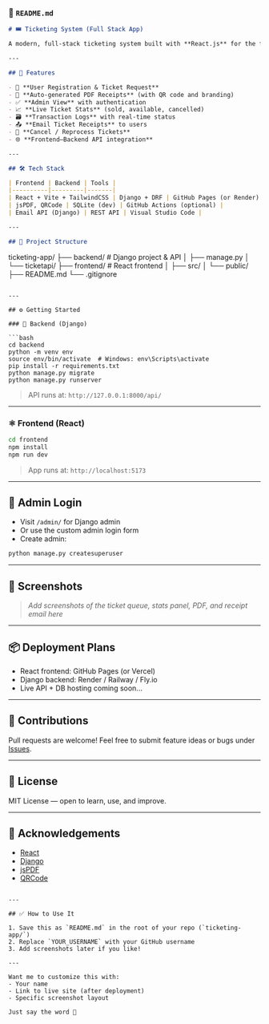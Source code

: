 ### 📝 `README.md`

```markdown
# 🎟️ Ticketing System (Full Stack App)

A modern, full-stack ticketing system built with **React.js** for the frontend and **Django + Django REST Framework** for the backend.

---

## 🚀 Features

- 🎫 **User Registration & Ticket Request**
- 🧾 **Auto-generated PDF Receipts** (with QR code and branding)
- ✅ **Admin View** with authentication
- 📈 **Live Ticket Stats** (sold, available, cancelled)
- 🗃️ **Transaction Logs** with real-time status
- 📤 **Email Ticket Receipts** to users
- 🔄 **Cancel / Reprocess Tickets**
- 🌐 **Frontend–Backend API integration**

---

## 🛠️ Tech Stack

| Frontend | Backend | Tools |
|----------|---------|-------|
| React + Vite + TailwindCSS | Django + DRF | GitHub Pages (or Render) |
| jsPDF, QRCode | SQLite (dev) | GitHub Actions (optional) |
| Email API (Django) | REST API | Visual Studio Code |

---

## 📁 Project Structure

```
ticketing-app/
├── backend/          # Django project & API
│   ├── manage.py
│   └── ticketapi/
├── frontend/         # React frontend
│   ├── src/
│   └── public/
├── README.md
└── .gitignore
```

---

## ⚙️ Getting Started

### 🐍 Backend (Django)

```bash
cd backend
python -m venv env
source env/bin/activate  # Windows: env\Scripts\activate
pip install -r requirements.txt
python manage.py migrate
python manage.py runserver
```

> API runs at: `http://127.0.0.1:8000/api/`

---

### ⚛️ Frontend (React)

```bash
cd frontend
npm install
npm run dev
```

> App runs at: `http://localhost:5173`

---

## 🔐 Admin Login

- Visit `/admin/` for Django admin
- Or use the custom admin login form
- Create admin:  
```bash
python manage.py createsuperuser
```

---

## 📸 Screenshots

> _Add screenshots of the ticket queue, stats panel, PDF, and receipt email here_

---

## 📦 Deployment Plans

- React frontend: GitHub Pages (or Vercel)
- Django backend: Render / Railway / Fly.io
- Live API + DB hosting coming soon...

---

## 🤝 Contributions

Pull requests are welcome! Feel free to submit feature ideas or bugs under [Issues](https://github.com/YOUR_USERNAME/ticketing-app/issues).

---

## 📄 License

MIT License — open to learn, use, and improve.

---

## 🙌 Acknowledgements

- [React](https://reactjs.org/)
- [Django](https://www.djangoproject.com/)
- [jsPDF](https://github.com/parallax/jsPDF)
- [QRCode](https://github.com/soldair/node-qrcode)
```

---

## ✅ How to Use It

1. Save this as `README.md` in the root of your repo (`ticketing-app/`)
2. Replace `YOUR_USERNAME` with your GitHub username
3. Add screenshots later if you like!

---

Want me to customize this with:
- Your name
- Link to live site (after deployment)
- Specific screenshot layout

Just say the word 💪
